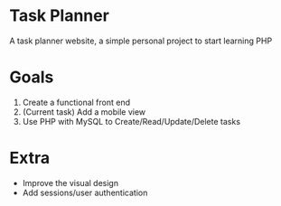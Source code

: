 # Task Planner
A task planner website, a simple personal project to start learning PHP

# Goals
1)  Create a functional front end
2) (Current task) Add a mobile view
3) Use PHP with MySQL to Create/Read/Update/Delete tasks

# Extra 
- Improve the visual design
- Add sessions/user authentication